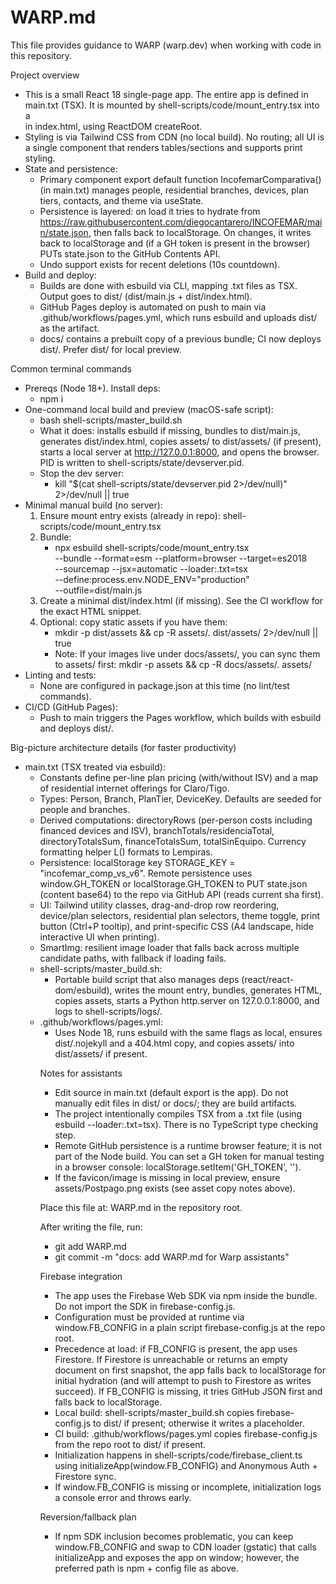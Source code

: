 # WARP.md

This file provides guidance to WARP (warp.dev) when working with code in this repository.

Project overview
- This is a small React 18 single-page app. The entire app is defined in main.txt (TSX). It is mounted by shell-scripts/code/mount_entry.tsx into a <div id="app"> in index.html, using ReactDOM createRoot.
- Styling is via Tailwind CSS from CDN (no local build). No routing; all UI is a single component that renders tables/sections and supports print styling.
- State and persistence:
  - Primary component export default function IncofemarComparativa() (in main.txt) manages people, residential branches, devices, plan tiers, contacts, and theme via useState.
  - Persistence is layered: on load it tries to hydrate from https://raw.githubusercontent.com/diegocantarero/INCOFEMAR/main/state.json, then falls back to localStorage. On changes, it writes back to localStorage and (if a GH token is present in the browser) PUTs state.json to the GitHub Contents API.
  - Undo support exists for recent deletions (10s countdown).
- Build and deploy:
  - Builds are done with esbuild via CLI, mapping .txt files as TSX. Output goes to dist/ (dist/main.js + dist/index.html).
  - GitHub Pages deploy is automated on push to main via .github/workflows/pages.yml, which runs esbuild and uploads dist/ as the artifact.
  - docs/ contains a prebuilt copy of a previous bundle; CI now deploys dist/. Prefer dist/ for local preview.

Common terminal commands
- Prereqs (Node 18+). Install deps:
  - npm i
- One-command local build and preview (macOS-safe script):
  - bash shell-scripts/master_build.sh
  - What it does: installs esbuild if missing, bundles to dist/main.js, generates dist/index.html, copies assets/ to dist/assets/ (if present), starts a local server at http://127.0.0.1:8000, and opens the browser. PID is written to shell-scripts/state/devserver.pid.
  - Stop the dev server:
    - kill "$(cat shell-scripts/state/devserver.pid 2>/dev/null)" 2>/dev/null || true
- Minimal manual build (no server):
  1) Ensure mount entry exists (already in repo): shell-scripts/code/mount_entry.tsx
  2) Bundle:
     - npx esbuild shell-scripts/code/mount_entry.tsx \
       --bundle --format=esm --platform=browser --target=es2018 \
       --sourcemap --jsx=automatic --loader:.txt=tsx \
       --define:process.env.NODE_ENV="production" \
       --outfile=dist/main.js
  3) Create a minimal dist/index.html (if missing). See the CI workflow for the exact HTML snippet.
  4) Optional: copy static assets if you have them:
     - mkdir -p dist/assets && cp -R assets/. dist/assets/ 2>/dev/null || true
     - Note: If your images live under docs/assets/, you can sync them to assets/ first: mkdir -p assets && cp -R docs/assets/. assets/
- Linting and tests:
  - None are configured in package.json at this time (no lint/test commands).
- CI/CD (GitHub Pages):
  - Push to main triggers the Pages workflow, which builds with esbuild and deploys dist/.

Big-picture architecture details (for faster productivity)
- main.txt (TSX treated via esbuild):
  - Constants define per-line plan pricing (with/without ISV) and a map of residential internet offerings for Claro/Tigo.
  - Types: Person, Branch, PlanTier, DeviceKey. Defaults are seeded for people and branches.
  - Derived computations: directoryRows (per-person costs including financed devices and ISV), branchTotals/residenciaTotal, directoryTotalsSum, financeTotalsSum, totalSinEquipo. Currency formatting helper L() formats to Lempiras.
  - Persistence: localStorage key STORAGE_KEY = "incofemar_comp_vs_v6". Remote persistence uses window.GH_TOKEN or localStorage.GH_TOKEN to PUT state.json (content base64) to the repo via GitHub API (reads current sha first).
  - UI: Tailwind utility classes, drag-and-drop row reordering, device/plan selectors, residential plan selectors, theme toggle, print button (Ctrl+P tooltip), and print-specific CSS (A4 landscape, hide interactive UI when printing).
  - SmartImg: resilient image loader that falls back across multiple candidate paths, with <object> fallback if loading fails.
- shell-scripts/master_build.sh:
  - Portable build script that also manages deps (react/react-dom/esbuild), writes the mount entry, bundles, generates HTML, copies assets, starts a Python http.server on 127.0.0.1:8000, and logs to shell-scripts/logs/.
- .github/workflows/pages.yml:
  - Uses Node 18, runs esbuild with the same flags as local, ensures dist/.nojekyll and a 404.html copy, and copies assets/ into dist/assets/ if present.

Notes for assistants
- Edit source in main.txt (default export is the app). Do not manually edit files in dist/ or docs/; they are build artifacts.
- The project intentionally compiles TSX from a .txt file (using esbuild --loader:.txt=tsx). There is no TypeScript type checking step.
- Remote GitHub persistence is a runtime browser feature; it is not part of the Node build. You can set a GH token for manual testing in a browser console: localStorage.setItem('GH_TOKEN', '<token>').
- If the favicon/image is missing in local preview, ensure assets/Postpago.png exists (see asset copy notes above).

Place this file at: WARP.md in the repository root.

After writing the file, run:
- git add WARP.md
- git commit -m "docs: add WARP.md for Warp assistants"


Firebase integration
- The app uses the Firebase Web SDK via npm inside the bundle. Do not import the SDK in firebase-config.js.
- Configuration must be provided at runtime via window.FB_CONFIG in a plain script firebase-config.js at the repo root.
- Precedence at load: if FB_CONFIG is present, the app uses Firestore. If Firestore is unreachable or returns an empty document on first snapshot, the app falls back to localStorage for initial hydration (and will attempt to push to Firestore as writes succeed). If FB_CONFIG is missing, it tries GitHub JSON first and falls back to localStorage.
- Local build: shell-scripts/master_build.sh copies firebase-config.js to dist/ if present; otherwise it writes a placeholder.
- CI build: .github/workflows/pages.yml copies firebase-config.js from the repo root to dist/ if present.
- Initialization happens in shell-scripts/code/firebase_client.ts using initializeApp(window.FB_CONFIG) and Anonymous Auth + Firestore sync.
- If window.FB_CONFIG is missing or incomplete, initialization logs a console error and throws early.

Reversion/fallback plan
- If npm SDK inclusion becomes problematic, you can keep window.FB_CONFIG and swap to CDN loader (gstatic) that calls initializeApp and exposes the app on window; however, the preferred path is npm + config file as above.

